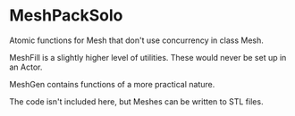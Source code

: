 # MeshPackSolo

Atomic functions for Mesh that don't use concurrency in class Mesh.

MeshFill is a slightly higher level of utilities. These would never be set up in an Actor.

MeshGen contains functions of a more practical nature. 

The code isn't included here, but Meshes can be written to STL files.
